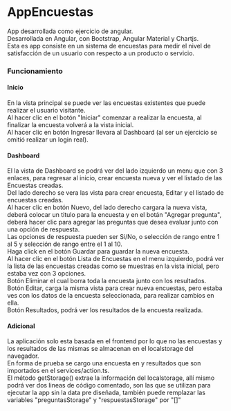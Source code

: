 # AppEncuestas

App desarrollada como ejercicio de angular. <br>
Desarrollada en Angular, con Bootstrap, Angular Material y Chartjs. <br>
Esta es app consiste en un sistema de encuestas para medir el nivel de satisfacción de un usuario con respecto a un producto o servicio. <br>

### Funcionamiento

#### Inicio
En la vista principal se puede ver las encuestas existentes que puede realizar el usuario visitante. <br>
Al hacer clic en el botón "Iniciar" comenzar a realizar la encuesta, al finalizar la encuesta volverá a la vista inicial. <br>
Al hacer clic en botón Ingresar llevara al Dashboard (al ser un ejercicio se omitió realizar un login real). <br>

#### Dashboard
El la vista de Dashboard se podrá ver del lado izquierdo un menu que con 3 enlaces, para regresar al inicio, crear encuesta nueva y ver el listado de las Encuestas creadas. <br>
Del lado derecho se vera las vista para crear encuesta, Editar y el listado de encuestas creadas. <br>
Al hacer clic en botón Nuevo, del lado derecho cargara la nueva vista, deberá colocar un titulo para la encuesta y en el botán "Agregar pregunta", deberá hacer clic para agregar las preguntas que desea evaluar junto con una opción de respuesta. <br>
Las opciones de respuesta pueden ser Si/No, o selección de rango entre 1 al 5 y selección de rango entre el 1 al 10. <br>
Haga click en el botón Guardar para guardar la nueva encuesta. <br>
Al hacer clic en el botón Lista de Encuestas en el menu izquierdo, podrá ver la lista de las encuestas creadas como se muestras en la vista inicial, pero estaba vez con 3 opciones. <br>
Botón Eliminar el cual borra toda la encuesta junto con los resultados. <br>
Botón Editar, carga la misma vista para crear nueva encuestas, pero estaba ves con los datos de la encuesta seleccionada, para realizar cambios en ella. <br>
Botón Resultados, podrá ver los resultados de la encuesta realizada.


#### Adicional
La aplicación solo esta basada en el frontend por lo que no las encuestas y los resultados de las mismas se almacenan en el localstorage del navegador. <br>
En forma de prueba se cargo una encuesta en y resultados que son importados en el services/action.ts. <br>
El método getStorage() extrae la información del localstorage, allí mismo podrá ver dos lineas de código comentado, son las que se utilizan para ejecutar la app sin la data pre diseñada, también puede remplazar las variables "preguntasStorage" y "respuestasStorage" por "[]" <br>


<br>
